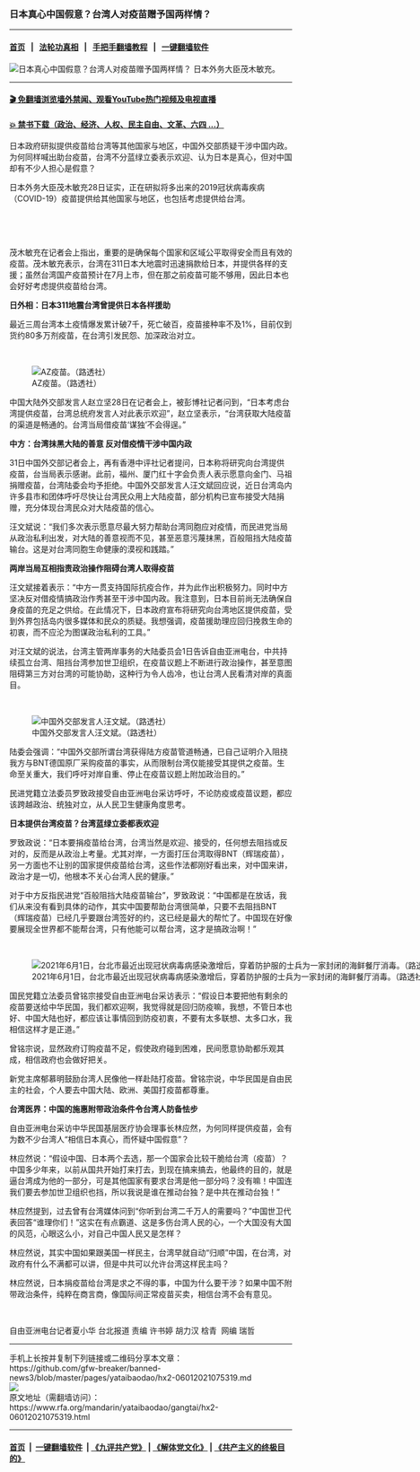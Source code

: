 ### 日本真心中国假意？台湾人对疫苗赠予国两样情？
------------------------

#### [首页](https://github.com/gfw-breaker/banned-news3/blob/master/README.md) &nbsp;&nbsp;|&nbsp;&nbsp; [法轮功真相](https://github.com/begood0513/basic/blob/master/README.md)  &nbsp;&nbsp;|&nbsp;&nbsp; [手把手翻墙教程](https://github.com/gfw-breaker/guides/wiki)  &nbsp;&nbsp;|&nbsp;&nbsp; [一键翻墙软件](https://github.com/gfw-breaker/nogfw/blob/master/README.md)  



<div id="headerimg">
 <img alt="日本真心中国假意？台湾人对疫苗赠予国两样情？" src="https://www.rfa.org/mandarin/yataibaodao/gangtai/hx2-06012021075319.html/@@images/1800ddeb-d5da-4f0b-8cc4-d33ee083f610.jpeg" title="日本真心中国假意？台湾人对疫苗赠予国两样情？"/>
 <span class="lead_image_caption">
  日本外务大臣茂木敏充。
 </span>
 <!-- zoomattribute -->
</div>

<hr/>


#### [ 🎬  免翻墙浏览墙外禁闻、观看YouTube热门视频及电视直播](https://github.com/gfw-breaker/HelloWorld)

#### [ 💥  禁书下载（政治、经济、人权、民主自由、文革、六四 ...）](https://github.com/gfw-breaker/books/blob/master/README.md)

<div id="storytext">
 <p>
  日本政府研拟提供疫苗给台湾等其他国家与地区，中国外交部质疑干涉中国内政。为何同样喊出助台疫苗，台湾不分蓝绿立委表示欢迎、认为日本是真心，但对中国却有不少人担心是假意？
 </p>
 <p>
  日本外务大臣茂木敏充28日证实，正在研拟将多出来的2019冠状病毒疾病（COVID-19）疫苗提供给其他国家与地区，也包括考虑提供给台湾。
 </p>
 <p>
  <br/>
 </p>
 <p>
  <br/>
 </p>
 <p>
  茂木敏充在记者会上指出，重要的是确保每个国家和区域公平取得安全而且有效的疫苗。茂木敏充表示，台湾在311日本大地震时迅速捐款给日本，并提供各样的支援；虽然台湾国产疫苗预计在7月上市，但在那之前疫苗可能不够用，因此日本也会好好考虑提供疫苗给台湾。
 </p>
 <p>
  <strong>
   日外相：日本311地震台湾曾提供日本各样援助
  </strong>
 </p>
 <p>
  最近三周台湾本土疫情爆发累计破7千，死亡破百，疫苗接种率不及1%，目前仅到货约80多万剂疫苗，在台湾引发民怨、加深政治对立。
 </p>
 <p>
  <br/>
 </p>
 <p>
  <figure class="image-richtext image-inline captioned" style="width:1280px;">
   <img alt="AZ疫苗。（路透社）" src="https://www.rfa.org/mandarin/yataibaodao/gangtai/hx2-06012021075319.html/2.jpg/@@images/da358fd9-1cd1-4ec5-a887-dbbeb881b6bc.jpeg" title="2.jpg"/>
   <figcaption class="image-caption">
    AZ疫苗。（路透社）
   </figcaption>
   <small>
   </small>
  </figure>
 </p>
 <p>
  中国大陆外交部发言人赵立坚28日在记者会上，被彭博社记者问到，“日本考虑台湾提供疫苗，台湾总统府发言人对此表示欢迎”，赵立坚表示，“台湾获取大陆疫苗的渠道是畅通的。台湾当局借疫苗‘谋独’不会得逞。”
 </p>
 <p>
  <strong>
   中方：台湾抹黑大陆的善意 反对借疫情干涉中国内政
  </strong>
 </p>
 <p>
  31日中国外交部记者会上，再有香港中评社记者提问，日本称将研究向台湾提供疫苗，台当局表示感谢。此前，福州、厦门红十字会负责人表示愿意向金门、马祖捐赠疫苗，台湾陆委会均予拒绝。中国外交部发言人汪文斌回应说，近日台湾岛内许多县市和团体呼吁尽快让台湾民众用上大陆疫苗，部分机构已宣布接受大陆捐赠，充分体现台湾民众对大陆疫苗的信心。
 </p>
 <p>
  汪文斌说：“我们多次表示愿意尽最大努力帮助台湾同胞应对疫情，而民进党当局从政治私利出发，对大陆的善意视而不见，甚至恶意污蔑抹黑，百般阻挡大陆疫苗输台。这是对台湾同胞生命健康的漠视和践踏。”
 </p>
 <p>
  <strong>
   两岸当局互相指责政治操作阻碍台湾人取得疫苗
  </strong>
 </p>
 <p>
  汪文斌接着表示：“中方一贯支持国际抗疫合作，并为此作出积极努力。同时中方坚决反对借疫情搞政治作秀甚至干涉中国内政。我注意到，日本目前尚无法确保自身疫苗的充足之供给。在此情况下，日本政府宣布将研究向台湾地区提供疫苗，受到外界包括岛内很多媒体和民众的质疑。我想强调，疫苗援助理应回归挽救生命的初衷，而不应沦为图谋政治私利的工具。”
 </p>
 <p>
  对汪文斌的说法，台湾主管两岸事务的大陆委员会1日告诉自由亚洲电台，中共持续孤立台湾、阻挡台湾参加世卫组织，在疫苗议题上不断进行政治操作，甚至意图阻碍第三方对台湾的可能协助，这种行为令人齿冷，也让台湾人民看清对岸的真面目。
 </p>
 <p>
  <br/>
 </p>
 <p>
  <figure class="image-richtext image-inline captioned" style="width:1280px;">
   <img alt="中国外交部发言人汪文斌。（路透社）" src="https://www.rfa.org/mandarin/yataibaodao/gangtai/hx2-06012021075319.html/3.jpg/@@images/2eb20eb7-696f-493a-abc4-4df4f89934d5.jpeg" title="3.jpg"/>
   <figcaption class="image-caption">
    中国外交部发言人汪文斌。（路透社）
   </figcaption>
   <small>
   </small>
  </figure>
 </p>
 <p>
  陆委会强调：“中国外交部所谓台湾获得陆方疫苗管道畅通，已自己证明介入阻挠我方与BNT德国原厂采购疫苗的事实，从而限制台湾仅能接受其提供之疫苗。生命至关重大，我们呼吁对岸自重、停止在疫苗议题上附加政治目的。”
 </p>
 <p>
  民进党籍立法委员罗致政接受自由亚洲电台采访呼吁，不论防疫或疫苗议题，都应该跨越政治、统独对立，从人民卫生健康角度思考。
 </p>
 <p>
  <strong>
   日本提供台湾疫苗？台湾蓝绿立委都表欢迎
  </strong>
 </p>
 <p>
  罗致政说：“日本要捐疫苗给台湾，台湾当然是欢迎、接受的，任何想去阻挡或反对的，反而是从政治上考量。尤其对岸，一方面打压台湾取得BNT（辉瑞疫苗），另一方面也不让别的国家提供疫苗给台湾，这些作法都刚好看出来，对中国来讲，政治才是一切，他根本不关心台湾人民的健康。”
 </p>
 <p>
  对于中方反指民进党“百般阻挡大陆疫苗输台”，罗致政说：“中国都是在放话，我们从来没有看到具体的动作，其实中国要帮助台湾很简单，只要不去阻挡BNT（辉瑞疫苗）已经几乎要跟台湾签好的约，这已经是最大的帮忙了。中国现在好像要展现全世界都不能帮台湾，只有他能可以帮台湾，这才是搞政治啊！”
 </p>
 <p>
  <br/>
 </p>
 <p>
  <figure class="image-richtext image-inline captioned" style="width:1500px;">
   <img alt="2021年6月1日，台北市最近出现冠状病毒病感染激增后，穿着防护服的士兵为一家封闭的海鲜餐厅消毒。（路透社）" src="https://www.rfa.org/mandarin/yataibaodao/gangtai/hx2-06012021075319.html/2021-06-01t124414z_1626292497_rc2drn9pmhce_rtrmadp_3_health-coronavirus-taiwan.jpg/@@images/9f42f183-dc1a-4f66-81db-499563691600.jpeg" title="2021-06-01T124414Z_1626292497_RC2DRN9PMHCE_RTRMADP_3_HEALTH-CORONAVIRUS-TAIWAN.jpg"/>
   <figcaption class="image-caption">
    2021年6月1日，台北市最近出现冠状病毒病感染激增后，穿着防护服的士兵为一家封闭的海鲜餐厅消毒。（路透社）
   </figcaption>
   <small>
   </small>
  </figure>
 </p>
 <p>
  国民党籍立法委员曾铭宗接受自由亚洲电台采访表示：“假设日本要把他有剩余的疫苗要送给中华民国，我们都欢迎啊，我觉得就是回归防疫嘛，我想，不管日本也好、中国大陆也好，都应该让事情回到防疫初衷，不要有太多联想、太多口水，我相信这样才是正道。”
 </p>
 <p>
  曾铭宗说，显然政府订购疫苗不足，假使政府碰到困难，民间愿意协助都乐观其成，相信政府也会做好把关。
 </p>
 <p>
  新党主席郁慕明鼓励台湾人民像他一样赴陆打疫苗。曾铭宗说，中华民国是自由民主的社会，个人要去中国大陆、欧洲、美国打疫苗都尊重。
 </p>
 <p>
  <strong>
   台湾医界：中国的施惠附带政治条件令台湾人防备怯步
  </strong>
 </p>
 <p>
  自由亚洲电台采访中华民国基层医疗协会理事长林应然，为何同样提供疫苗，会有为数不少台湾人“相信日本真心，而怀疑中国假意”？
 </p>
 <p>
  林应然说：“假设中国、日本两个去选，那一个国家会比较干脆给台湾（疫苗）？中国多少年来，以前从国共开始打来打去，到现在搞来搞去，他最终的目的，就是逼台湾成为他的一部分，可是其他国家有要求台湾是他一部分吗？没有嘛！中国连我们要去参加世卫组织也挡，所以我说是谁在推动台独？是中共在推动台独！”
 </p>
 <p>
  林应然提到，过去曾有台湾媒体问到“你听到台湾二千万人的需要吗？”中国世卫代表回答“谁理你们！”这实在有点霸道、这是多伤台湾人民的心，一个大国没有大国的风范，心眼这么小，对自己中国人民又是怎样？
 </p>
 <p>
  林应然说，其实中国如果跟美国一样民主，台湾早就自动“归顺”中国，在台湾，对政府有什么不满都可以讲，但是中共可以允许台湾这样民主吗？
 </p>
 <p>
  林应然说，日本捐疫苗给台湾是求之不得的事，中国为什么要干涉？如果中国不附带政治条件，纯粹在商言商，像国际间正常疫苗买卖，相信台湾不会有意见。
 </p>
 <p>
  <br/>
 </p>
 <p>
  自由亚洲电台记者夏小华 台北报道 责编 许书婷 胡力汉 梒青  网编 瑞哲
 </p>
</div>

<hr/>
手机上长按并复制下列链接或二维码分享本文章：<br/>
https://github.com/gfw-breaker/banned-news3/blob/master/pages/yataibaodao/hx2-06012021075319.md <br/>
<a href='https://github.com/gfw-breaker/banned-news3/blob/master/pages/yataibaodao/hx2-06012021075319.md'><img src='https://github.com/gfw-breaker/banned-news3/blob/master/pages/yataibaodao/hx2-06012021075319.md.png'/></a> <br/>
原文地址（需翻墙访问）：https://www.rfa.org/mandarin/yataibaodao/gangtai/hx2-06012021075319.html


------------------------
#### [首页](https://github.com/gfw-breaker/banned-news3/blob/master/README.md) &nbsp;|&nbsp; [一键翻墙软件](https://github.com/gfw-breaker/nogfw/blob/master/README.md) &nbsp;| [《九评共产党》](https://github.com/gfw-breaker/9ping.md/blob/master/README.md#九评之一评共产党是什么) | [《解体党文化》](https://github.com/gfw-breaker/jtdwh.md/blob/master/README.md) | [《共产主义的终极目的》](https://github.com/gfw-breaker/gczydzjmd.md/blob/master/README.md)


<img src='http://gfw-breaker.win/banned-news3/pages/yataibaodao/hx2-06012021075319.md' width='0px' height='0px'/>